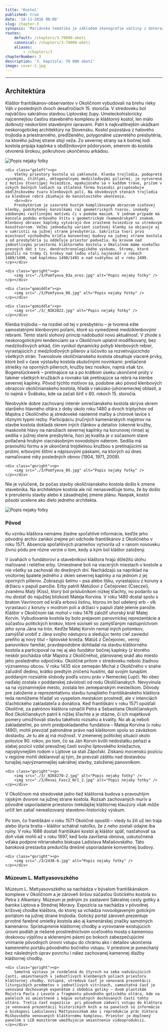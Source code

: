 ```yaml
---
title: 'Kostol'
published: true
date: '18-11-2016 00:00'
slug: chapter-3
synopsis: 'Mariánska tematika je základom ikonografie väčšiny z doteraz známych oltárnych realizácií Majstra z Okoličného. V jeho dielach však nájdeme aj ďalšie postavy svätcov, svätíc a inovatívne spracovaný námet fiktívnej genealógie Ježišovej rodiny.'
routes:
    default: /chapters/3-70000-obeti
    canonical: /chapters/3-70000-obeti
    aliases:
        - /chapters/3
chapterNumber: 3
description: '3. kapitola: 70 000 obetí'
image: cover-1.jpg
---
```


---

## Architektúra

<div class="gomiddle"><p>
    <span class="drop-cap">K</span>láštor františkánov-observantov v Okoličnom vybudovali na brehu rieky Váh v posledných dvoch desaťročiach 15. storočia. V stredoveku bol najväčšou sakrálnou stavbou Liptovskej župy. Umeleckohistoricky najcennejšou časťou stavebného komplexu je kláštorný kostol, len málo dotknutý neskoršími stavebnými úpravami. Patrí k najkvalitnejším ukážkam neskorogotickej architektúry na Slovensku. Kostol pozostáva z halového trojlodia a priestranného, predĺženého, polygonálne uzavretého presbytéria, na ktorého južnej strane stojí veža. Zo severnej strany sa k bočnej lodi kostola pripája kaplnka s obdĺžnikovým pôdorysom, smerom do kostola otvorená širokou, polkruhovo ukončenou arkádou.
</p></div>

<div class="clear">
    <div class="goright"><p>
        <img src="./3/Pomfyova_01.jpg" alt="Popis nejaky fotky" />
    </p></div>

    <div class="goleft"><p>
        Všetky priestory kostola sú zaklenuté. Klenba trojlodia, podopretá vysokými, štíhlymi, oktogonálnymi medziloďovými piliermi, je vytvorená z motívu štvorcípej hviezdice, opakujúceho sa v každom tráve, pričom v úzkych bočných lodiach sa stlačená forma hviezdic prispôsobuje obdĺžnikovému tvaru klenbových polí. Na obvodových stenách trojlodia sa klenbové rebrá zbiehajú do konzolovitého ukončenia.
        <br><br>
        Presbytérium je uzavreté hustým komplikovaným obrazcom sieťovej klenby, podchytenej konzolkami raz geometrických tvarov, inokedy zdobenými rastlinnými motívmi či v podobe masiek. V jednom prípade má konzola podobu erbového štítu s geometrickým (kamenárskym?) znakom. Klenbový obrazec kaplnky vytvárajú dve zrastené hviezdice so stredovým kosoštvorcom. Veľmi jednoduchý variant sieťovej klenby sa objavuje aj v sakristii na južnej strane presbytéria. Sakristia tvorí prvú miestnosť východného krídla konventnej budovy na južnej strane kostola a od presbytéria ju oddeľuje priestor podvežia. Ku krovom nad jednotlivými priestormi kláštorného kostola v Okoličnom máme niekoľko presných dát z tzv. dendrochronologického výskumu. Stromy, ktoré použili na trámy či krokvy nad loďou sťali najneskôr v rokoch 1489/1490, nad kaplnkou 1490/1491 a nad svätyňou až v roku 1499.
    </p></div>

    <div class="goright"><p>
        <img src="./3/Pomfyova_03a_orez.jpg" alt="Popis nejaky fotky" />
    </p></div>

    <div class="gomiddle"><p>
        <img src="./3/Pomfyova_08.jpg" alt="Popis nejaky fotky" />
    </p></div>

    <div class="gomiddle"><p>
        <img src="./3/_NIK2822.jpg" alt="Popis nejaky fotky" />
    </p></div>
</div>

<div class="gomiddle"><p>
    Klenba trojlodia – na rozdiel od tej v presbytériu – je tvorená ešte samostatnými klenbovými poľami, ktoré sú vymedzené medziklenbovými rebrami. Tento starší slohový princíp nadobudol novú aktuálnosť. V zhode s neskorogotickými tendenciami sa v Okoličnom uplatnil modifikovaný, bez medziloďových arkád, čím vynikol dynamický pohyb klenbových rebier, vyrastajúcich z medziloďových pilierov a lúčovito sa rozvetvujúcichdo všetkých strán.
    Tvaroslovie okoličnianskeho kostola obsahuje viaceré prvky, ktoré boli v čase výstavby kostola skutočnými novinkami: preliačené striešky na oporných pilieroch, kružby bez nosíkov, najmä však tzv. Bogenstückwerk – pretínajúce sa a po krátkom úseku ukončené prúty v takmer všetkých kružbách a rovnako tak pretínajúce sa rebrá na klenbe severnej kaplnky. Pôvod týchto motívov sa, podobne ako pôvod klenbových obrazcov okoličnianskeho kostola, hľadá v rakúsko-juhonemeckej oblasti,
    a to najmä v Švábsku, kde sa začali šíriť v 80. rokoch 15. storočia.
</p></div>

<div class="clear">
    <div class="goleft"><p>
        Neobvykle dobre zachovaný interiér smrečianskeho kostola skrýva okrem staršieho hlavného oltára z doby okolo roku 1480 a dvoch triptychov od Majstra z Okoličného aj stredoveké nástenné maľby a chórové lavice s rôznymi typmi rezby. Participáciu zručných kamenárskych majstrov na stavbe kostola dokladá okrem iných článkov a detailov (okenné kružby, maskovité hlavy na nárožiach severnej kaplnky na korunovej rímse) aj sedília v južnej stene presbytéria, hoci jej kvalita je v súčasnom stave potlačená hrubým viacnásobným novodobým náterom. Sedília má pravouhlú formu a je ukončená trojdielnou kružbou s pretínajúcimi sa prútmi, erbovými štítmi a nápisovými páskami, na ktorých sú dnes namaľované roky posledných obnov (1904, 1971, 2009).
    </p></div>

    <div class="goright"><p>
        <img src="./3/Pomfyova_09.jpg" alt="Popis nejaky fotky" />
    </p></div>
</div>

<div class="gomiddle"><p>
    Nie je vylúčené, že počas stavby okoličnianskeho kostola došlo k zmene stavebníka. Na architektúre kostola ale nič nenasvedčuje tomu, že by došlo k prerušeniu stavby alebo k zásadnejšej zmene plánu. Naopak, kostol pôsobí ucelene ako dielo jedného architekta.
</p></div>

<div class="gomiddle"><p>
    <img src="./3/DSC_8787.jpg" alt="Popis nejaky fotky" />
</p></div>

### Pôvod

<div class="gomiddle"><p>
    Ku vzniku kláštora nemáme žiadne spoľahlivé informácie, keďže jeho pôvodný archív zanikol zrejme pri odchode františkánov z Okoličného v roku 1571. Absencia spoľahlivých prameňov vytvorila už v ranom novoveku živnú pôdu pre rôzne verzie o tom, kedy a kým bol kláštor založený.
</p></div>

<div class="clear">
    <div class="goleft"><p>
        V úvahách o fundátorovi a stavebníkovi kláštora hrajú dôležitú úlohu maľované i reliéfne erby. Umiestnené boli na viacerých miestach v kostole a nie všetky sa zachovali do dnešných dní. Nachádzajú sa napríklad na vnútornej špalete jedného z okien severnej kaplnky a na jednom z jej oporných pilierov. Zobrazujú šelmu – psa alebo líšku, vyrastajúcu z koruny a držiacu v papuli parožie. Erby patrili Matúšovi z Čečejoviec (Cseczei), zvanému Malý (Kiss), ktorý bol príslušníkom nízkej šľachty, no podarilo sa mu dostať do najužšej blízkosti Mateja Korvína. V roku 1480 dostal spolu s bratom Vavrincom od kráľa erbovú listinu, ktorou im bol udelený erb - vlk vyrastauci z koruny v modrom poli a držiaci v papuli zlaté jelenie parožie.
        Kláštor v Okoličnom tak mohol v roku 1476 založiť uhorský kráľ Matej Korvín. Vybudovanie kostola by bolo prejavom panovníckej reprezentácie a súčasťou politických krokov, ktoré súviseli so zamýšľaným nástupníctvom jeho syna Jána na trón. Keďže Matej Korvín nemal iných potomkov, zamýšľal urobiť z Jána svojho nástupcu a sledujúc tento cieľ zaviedol preňho aj nový titul – liptovské knieža. Matúš z Čečejoviec, verný panovníkov familiár, pravdepodobne dohliadal na stavbu kláštorného kostola a participoval na nej aj ako fundátor bočnej kaplnky (z ktorého neskôr pochádza oltár Majstra z Okoličného), plánovanej snáď ako miesto jeho posledného odpočinku.
        Okoličné pritom v stredoveku nebolo žiadnou významnou obcou. V roku 1435 síce zemepán Michal z Okoličného v snahe zaľudniť dedinu, krátko predtým zničenú husitmi, dal svojim tunajším poddaným rozsiahle slobody podľa vzoru práv v Nemeckej Ľupči. No obec naďalej zostala v poddanskej závislosti od rodu Okoličianskych. Nevyvinula sa na významnejšie mesto, zostala len zemepanským mestečkom. Dôvody pre založenie a reprezentatívnu stavbu tunajšieho františkánskeho kláštora teda nemôžeme hľadať vo vyspelom mestskom prostredí, ale v intenciách šľachtického zakladateľa a donátora.
        Keď františkáni v roku 1571 opúšťali Okoličné, za patrónov kláštora označili Petra a Sebastiana Okoličianskych. Rod Okoličianskych patril k nižšej šľachte a je otázne, či ich majetkové pomery umožňovali stavbu takéhoto rozsahu a kvality. No ak aj neboli zakladateľmi, po smrti predpokladaného fundátora – Mateja Korvína (v roku 1490), mohli prevziať patronátne právo nad kláštorom spolu so záväzkom dostavby.
        Je tu ale aj iná možnosť. V zmenenej politickej situácii okolo polovice 90. rokov, po tom, čo sa Ján Korvín kvôli nedostatku peňazí a slabej pozícii vzdal prevažnej časti svojho liptovského kniežactva, najvplyvnejším rodom v Liptove sa stali Zápoľskí. Získanú mocenskú pozíciu v regióne mohli deklarovať aj tým, že prevzali záštitu nad dostavbou tunajšej najvýznamnejšej sakrálnej stavby, založenej panovníkom.
    </p></div>

    <div class="goright"><p>
        <img src="./3/_NIK8270-2.jpg" alt="Popis nejaky fotky" />
        <img src="./3/Revai_Fasc2_Nr1_2.jpg" alt="Popis nejaky fotky" />
    </p></div>
</div>

<div class="clear">
    <div class="goleft"><p>
        V Okoličnom má stredoveké jadro tiež kláštorná budova s pravouhlým rajským dvorom na južnej strane kostola. Rozsah zachovaných murív a pôvodné usporiadanie priestorov niekdajšej kláštornej klauzúry však môže určiť len zatiaľ nerealizovaný stavebno-historický výskum.
        <br><br>
        Po tom, čo františkáni v roku 1571 Okoličné opustili – vtedy tu žili už len traja alebo štyria bratia – kláštor schátral natoľko, že z neho zostali údajne iba ruiny. V roku 1686 dostali františkáni kostol aj kláštor späť, nasťahovať sa doň však mohli až v roku 1697, keď bola zavŕšená obnova, uskutočnená vďaka podpore nitrianskeho biskupa Ladislava Maťašovského. Táto baroková prestavba predurčila dnešné usporiadanie konventnej budovy.
    </p></div>

    <div class="goright"><p>
        <img src="./3/2438-6.jpg" alt="Popis nejaky fotky" />
    </p></div>
</div>

### Múzeum L. Mattyasovszkého

<div class="clear">
    <div class="goleft"><p>
        Múzeum L. Mattyasovszkého sa nachádza v bývalom františkánskom komplexe v Okoličnom a je zároveň širšou súčasťou Gotického kostola sv. Petra z Alkantary. Múzeum je jedným zo zastavení Sákralnej cesty gotiky a baroka Liptova a Strednej Moravy. Expozícia sa nachádza v pôvodnej krížovej chodbe kláštora, do ktorej sa vchádza novoobjaveným gotickým portálom na južnej strane trojlodia. Gotický portál zároveň prezentuje prvotné farebné omietky kostola ako aj kamenárskej značky samotných kamenárov. Sprístupnenie kláštornej chodby a vyrovnanie existujúcich úrovní podláh je riešené prostredníctvom oceľového mosta s kamennou doskovou výplňou a sklenenými pásmi po bokoch zabezpečujúcimi vnímanie pôvodných úrovní vstupu do chrámu ako i detailov ukončenia kamenného portálu pôvodného bočného vstupu. V priestore je ponechaný bez následných úprav povrchu i nález zachovanej kamennej dlažby kláštornej chodby.
    </p></div>

    <div class="goright"><p>
        Samotná výstava je rozdelená do štyroch na seba nadväzujúcich častí, umiestnených v jednotlivých klenbených poliach priestoru kláštornej chodby. Vstupná, stredová časť je venovaná prezentácii liturgických predmetov v jednotlivých vitrínach, samostatná časť je venovaná dochovaným exponátom z obdobia gotiky – dvom plastikám Majstra Pavla z Levoče a fragmentu pôvodného gotického oltára, kde na paneloch sú umiestnené i kópie ostatných dochovaných častí tohto oltára. Tretia časť expozície  pri pôvodnom zádverí vstupu do kláštora je venovaná prezentácii historických kníh a na paneloch sú informácie o biskupovi Ladislavovi Mattysovszkom ako i reprodukcie prác Viktora Miškovského venovaných kláštornému komplexu. Priestor je doplnený panelom s LCD monitorom umožňujúcim umiestnenie videoprodukcií.
    </p></div>
</div>



